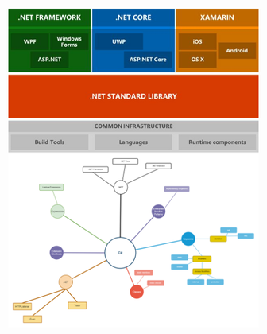 ![.NET Architecture](DotNet-Architecture.jpg ".NET Architecture")    
![C# mindmap](Mindmap.png "C# mindmap")    


